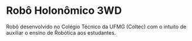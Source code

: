 # Robô Holonômico 3WD

Robô desenvolvido no Colégio Técnico da UFMG (Coltec) com o intuito de auxiliar o ensino de Ŕobótica aos estudantes.